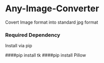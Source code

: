 # Any-Image-Converter
Covert Image format into standard jpg format

### Required Dependency
Install via pip

####pip install tk
####pip install Pillow
